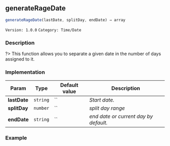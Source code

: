 ## generateRageDate 
  ```javascript
 generateRageDate(lastDate, splitDay, endDate) ⇒ array 
``` 

 ` Version: 1.0.0 ` 
` Category: Time/Date ` 

### Description 

?> This function allows you to separate a given date in the number of days assigned to it. 

### Implementation 

| Param | Type | Default value | Description | 
| --- | --- | --- | --- | 
| **lastDate** | `string` | `` | _Start date._ | 
| **splitDay** | `number` | `` | _split day range_ | 
| **endDate** | `string` | `` | _end date or current day by default._ | 

### Example 

 ```javascript 
  
 ```  

